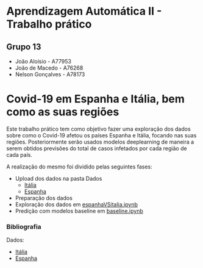 # Aprendizagem Automática II - Trabalho prático

## Grupo 13
- João Aloísio - A77953
- João de Macedo - A76268
- Nelson Gonçalves - A78173

# Covid-19 em Espanha e Itália, bem como as suas regiões

Este trabalho prático tem como objetivo fazer uma exploração dos dados sobre como o Covid-19 afetou os países Espanha e Itália, focando nas suas regiões. Posteriormente serão usados modelos deeplearning de maneira a serem obtidos previsões do total de casos infetados por cada região de cada país.

A realização do mesmo foi dividido pelas seguintes fases:

- Upload dos dados na pasta Dados
	- [Itália](https://github.com/Tetra134/AA2-Grupo13/blob/master/Data/dpc-covid19-ita-regioni2.csv)
	- [Espanha](https://github.com/Tetra134/AA2-Grupo13/blob/master/Data/serie_historica_acumulados.csv)
- Preparação dos dados
- Exploração dos dados em [espanhaVSitalia.ipynb](https://github.com/Tetra134/AA2-Grupo13/blob/master/espanhaVSitalia.ipynb)
- Predição com modelos baseline em [baseline.ipynb](https://github.com/Tetra134/AA2-Grupo13/blob/master/baseline.ipynb)

### Bibliografia

Dados:
- [Itália](https://github.com/pcm-dpc/COVID-19/blob/master/dati-regioni/dpc-covid19-ita-regioni.csv)
- [Espanha](https://www.kaggle.com/python10pm/covid19spain)